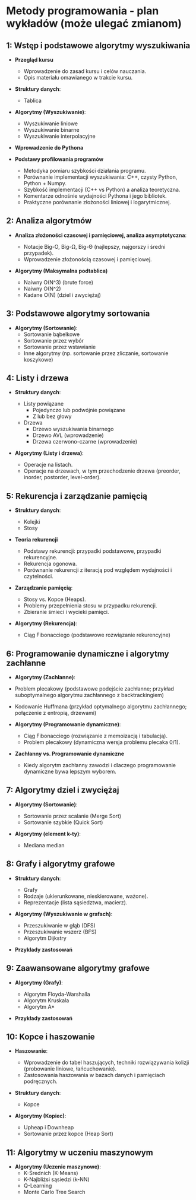 # Metody programowania - plan wykładów (może ulegać zmianom)

## 1: **Wstęp i podstawowe algorytmy wyszukiwania**

- **Przegląd kursu**
  - Wprowadzenie do zasad kursu i celów nauczania.
  - Opis materiału omawianego w trakcie kursu.

- **Struktury danych**:
   - Tablica

- **Algorytmy (Wyszukiwanie)**:
   - Wyszukiwanie liniowe
   - Wyszukiwanie binarne
   - Wyszukiwanie interpolacyjne
      
- **Wprowadzenie do Pythona**

- **Podstawy profilowania programów**
   - Metodyka pomiaru szybkości działania programu.
   - Porównanie implementacji wyszukiwania: C++, czysty Python, Python + Numpy.
   - Szybkość implementacji (C++ vs Python) a analiza teoretyczna.
   - Komentarze odnośnie wydajności Pythona i jego bibliotek.
   - Praktyczne porównanie złożoności liniowej i logarytmicznej.

## 2: **Analiza algorytmów**

- **Analiza złożoności czasowej i pamięciowej, analiza asymptotyczna**:
   - Notacje Big-O, Big-Ω, Big-Θ (najlepszy, najgorszy i średni przypadek).
   - Wprowadzenie złożonością czasowej i pamięciowej.

- **Algorytmy (Maksymalna podtablica)**
   - Naiwny O(N^3) (brute force)
   - Naiwny O(N^2)
   - Kadane O(N) (dziel i zwyciężaj)

## 3: **Podstawowe algorytmy sortowania**

- **Algorytmy (Sortowanie)**:
   - Sortowanie bąbelkowe
   - Sortowanie przez wybór
   - Sortowanie przez wstawianie
   - Inne algorytmy (np. sortowanie przez zliczanie, sortowanie koszykowe)


## 4: **Listy i drzewa**

- **Struktury danych**:
   - Listy powiązane
     - Pojedynczo lub podwójnie powiązane
     - Z lub bez głowy
   - Drzewa
     - Drzewo wyszukiwania binarnego
     - Drzewo AVL (wprowadzenie)
     - Drzewa czerwono-czarne (wprowadzenie)

- **Algorytmy (Listy i drzewa)**: 
   - Operacje na listach.
   - Operacje na drzewach, w tym przechodzenie drzewa (preorder, inorder, postorder, level-order).


## 5: **Rekurencja i zarządzanie pamięcią**

- **Struktury danych**:
   - Kolejki 
   - Stosy

- **Teoria rekurencji**
   - Podstawy rekurencji: przypadki podstawowe, przypadki rekurencyjne.
   - Rekurencja ogonowa.
   - Porównanie rekurencji z iteracją pod względem wydajności i czytelności.

- **Zarządzanie pamięcią**:
   - Stosy vs. Kopce (Heaps).
   - Problemy przepełnienia stosu w przypadku rekurencji.
   - Zbieranie śmieci i wycieki pamięci.

- **Algorytmy (Rekurencja)**:
   - Ciąg Fibonacciego (podstawowe rozwiązanie rekurencyjne)


## 6: **Programowanie dynamiczne i algorytmy zachłanne**

- **Algorytmy (Zachłanne)**:
 - Problem plecakowy (podstawowe podejście zachłanne; przykład suboptymalnego algorytmu zachłannego z backtrackingiem)
 - Kodowanie Huffmana (przykład optymalnego algorytmu zachłannego; połączenie z entropią, drzewami)

- **Algorytmy (Programowanie dynamiczne)**:
  - Ciąg Fibonacciego (rozwiązanie z memoizacją i tabulacją).
  - Problem plecakowy (dynamiczna wersja problemu plecaka 0/1).

- **Zachłanny vs. Programowanie dynamiczne**
  - Kiedy algorytm zachłanny zawodzi i dlaczego programowanie dynamiczne bywa lepszym wyborem.


## 7: **Algorytmy dziel i zwyciężaj**

- **Algorytmy (Sortowanie)**:
   - Sortowanie przez scalanie (Merge Sort)
   - Sortowanie szybkie (Quick Sort)
   
- **Algorytmy (element k-ty)**:
   - Mediana median


## 8: **Grafy i algorytmy grafowe**

- **Struktury danych**:
   - Grafy
    - Rodzaje (ukierunkowane, nieskierowane, ważone).
    - Reprezentacje (lista sąsiedztwa, macierz).

- **Algorytmy (Wyszukiwanie w grafach)**:
   - Przeszukiwanie w głąb (DFS)
   - Przeszukiwanie wszerz (BFS)
   - Algorytm Dijkstry
   
- **Przykłady zastosowań**

## 9: **Zaawansowane algorytmy grafowe**

- **Algorytmy (Grafy)**:
   - Algorytm Floyda-Warshalla
   - Algorytm Kruskala
   - Algorytm A*

- **Przykłady zastosowań**


## 10: **Kopce i haszowanie**

- **Haszowanie**:
  - Wprowadzenie do tabel haszujących, techniki rozwiązywania kolizji (probowanie liniowe, łańcuchowanie).
  - Zastosowania haszowania w bazach danych i pamięciach podręcznych.

- **Struktury danych**:
   - Kopce

- **Algorytmy (Kopiec)**:
   - Upheap i Downheap
   - Sortowanie przez kopce (Heap Sort)


## 11: **Algorytmy w uczeniu maszynowym**

- **Algorytmy (Uczenie maszynowe)**:
  - K-Średnich (K-Means)
  - K-Najbliżsi sąsiedzi (k-NN)
  - Q-Learning
  - Monte Carlo Tree Search

<!-- Inne:
- **Podstawy teorii złożoności**:
  - Problem P vs NP
  - NP-zupełość (podstawowe wprowadzenie) -->